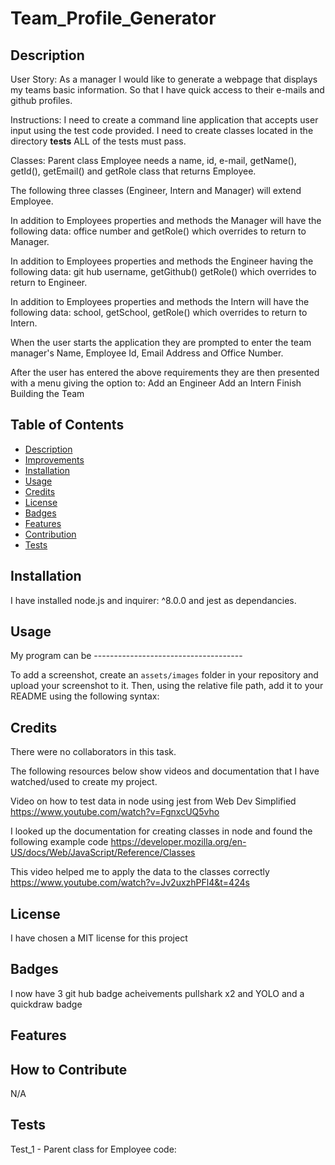 # Team_Profile_Generator

## Description

User Story: As a manager I would like to generate a webpage that displays my teams basic information. So that I have quick access to their e-mails and github profiles.

Instructions:
I need to create a command line application that accepts user input using the test code provided. I need to create classes located in the directory __tests__ ALL of the tests must pass.

Classes: 
Parent class Employee needs a name, id, e-mail, getName(), getId(), getEmail() and getRole class that returns Employee.

The following three classes (Engineer, Intern and Manager) will extend Employee.

In addition to Employees properties and methods the Manager will have the following data:
 office number and getRole() which overrides to return to Manager.

In addition to Employees properties and methods the Engineer having the following data:
git hub username, getGithub() getRole() which overrides to return to Engineer.

In addition to Employees properties and methods the Intern will have the following data:
school, getSchool, getRole() which overrides to return to Intern.

When the user starts the application they are prompted to enter the team manager's Name, Employee Id, Email Address and Office Number.

After the user has entered the above requirements they are then presented with a menu giving the option to:
Add an Engineer
Add an Intern
Finish Building the Team


## Table of Contents

- [Description](#description)
- [Improvements](#improvements)
- [Installation](#installation)
- [Usage](#usage)
- [Credits](#credits)
- [License](#license)
- [Badges](#badges)
- [Features](#features)
- [Contribution](#how-to-contribute)
- [Tests](#tests)

## Installation
<a id="installation"></a>

I have installed node.js and inquirer: ^8.0.0  and jest as dependancies. 

## Usage
<a id="usage"></a>

My program can be -------------------------------------

To add a screenshot, create an `assets/images` folder in your repository and upload your screenshot to it. Then, using the relative file path, add it to your README using the following syntax:





## Credits
<a id="credits"></a>

There were no collaborators in this task.

The following resources below show videos and documentation that I have watched/used to create my project.


Video on how to test data in node using jest from Web Dev Simplified
https://www.youtube.com/watch?v=FgnxcUQ5vho

I looked up the documentation for creating classes in node and found the following example code
https://developer.mozilla.org/en-US/docs/Web/JavaScript/Reference/Classes

This video helped me to apply the data to the classes correctly
https://www.youtube.com/watch?v=Jv2uxzhPFl4&t=424s




## License
<a id="license"></a>

I have chosen a MIT license for this project


## Badges
<a id="badges"></a>

I now have 3 git hub badge acheivements pullshark x2 and YOLO and a quickdraw badge

## Features
<a id="features"></a>

## How to Contribute
<a id="contribution"></a>

N/A

## Tests
<a id="tests"></a>

Test_1 - Parent class for Employee code:




